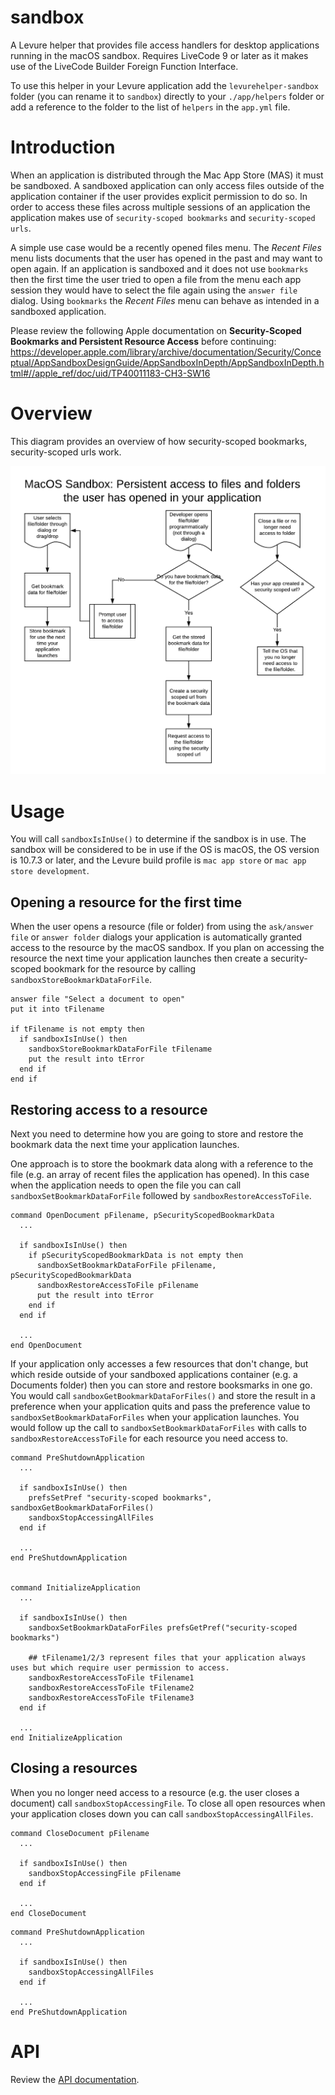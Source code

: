 # sandbox
A Levure helper that provides file access handlers for desktop applications running in the macOS sandbox. Requires LiveCode 9 or later as it makes use of the LiveCode Builder Foreign Function Interface.

To use this helper in your Levure application add the `levurehelper-sandbox` folder (you can rename it to `sandbox`) directly to your `./app/helpers` folder or add a reference to the folder to the list of `helpers` in the `app.yml` file.

# Introduction

When an application is distributed through the Mac App Store (MAS) it must be sandboxed. A sandboxed application can only access files outside of the application container if the user provides explicit permission to do so. In order to access these files across multiple sessions of an application the application makes use of `security-scoped bookmarks` and `security-scoped urls`.

A simple use case would be a recently opened files menu. The *Recent Files* menu lists documents that the user has opened in the past and may want to open again. If an application is sandboxed and it does not use `bookmarks` then the first time the user tried to open a file from the menu each app session they would have to select the file again using the `answer file` dialog. Using `bookmarks` the *Recent Files* menu can behave as intended in a sandboxed application.

Please review the following Apple documentation on **Security-Scoped Bookmarks and Persistent Resource Access** before continuing: https://developer.apple.com/library/archive/documentation/Security/Conceptual/AppSandboxDesignGuide/AppSandboxInDepth/AppSandboxInDepth.html#//apple_ref/doc/uid/TP40011183-CH3-SW16

# Overview

This diagram provides an overview of how security-scoped bookmarks, security-scoped urls work.

![diagram](./docs/working-with-security-scoped-bookmarks.png  "Diagram")

# Usage

You will call `sandboxIsInUse()` to determine if the sandbox is in use. The sandbox will be considered to be in use if the OS is macOS, the OS version is 10.7.3 or later, and the Levure build profile is `mac app store` or `mac app store development`.

## Opening a resource for the first time
When the user opens a resource (file or folder) from using the `ask/answer file` or `answer folder` dialogs your application is automatically granted access to the resource by the macOS sandbox. If you plan on accessing the resource the next time your application launches then create a security-scoped bookmark for the resource by calling `sandboxStoreBookmarkDataForFile`.

```
answer file "Select a document to open"
put it into tFilename

if tFilename is not empty then
  if sandboxIsInUse() then
    sandboxStoreBookmarkDataForFile tFilename
    put the result into tError
  end if
end if
```

## Restoring access to a resource
Next you need to determine how you are going to store and restore the bookmark data the next time your application launches. 

One approach is to store the bookmark data along with a reference to the file (e.g. an array of recent files the application has opened). In this case when the application needs to open the file you can call `sandboxSetBookmarkDataForFile` followed by `sandboxRestoreAccessToFile`. 

```
command OpenDocument pFilename, pSecurityScopedBookmarkData
  ...

  if sandboxIsInUse() then
    if pSecurityScopedBookmarkData is not empty then
      sandboxSetBookmarkDataForFile pFilename, pSecurityScopedBookmarkData
      sandboxRestoreAccessToFile pFilename
      put the result into tError
    end if
  end if

  ...
end OpenDocument
```

If your application only accesses a few resources that don't change, but which reside outside of your sandboxed applications container (e.g. a Documents folder) then you can store and restore booksmarks in one go. You would call `sandboxGetBookmarkDataForFiles()` and store the result in a preference when your application quits and pass the preference value to `sandboxSetBookmarkDataForFiles` when your application launches. You would follow up the call to `sandboxSetBookmarkDataForFiles` with calls to `sandboxRestoreAccessToFile` for each resource you need access to.

```
command PreShutdownApplication
  ...

  if sandboxIsInUse() then
    prefsSetPref "security-scoped bookmarks", sandboxGetBookmarkDataForFiles()
    sandboxStopAccessingAllFiles
  end if

  ...
end PreShutdownApplication


command InitializeApplication
  ...

  if sandboxIsInUse() then
    sandboxSetBookmarkDataForFiles prefsGetPref("security-scoped bookmarks")

    ## tFilename1/2/3 represent files that your application always uses but which require user permission to access.
    sandboxRestoreAccessToFile tFilename1
    sandboxRestoreAccessToFile tFilename2
    sandboxRestoreAccessToFile tFilename3
  end if

  ...
end InitializeApplication
```

## Closing a resources

When you no longer need access to a resource (e.g. the user closes a document) call `sandboxStopAccessingFile`. To close all open resources when your application closes down you can call `sandboxStopAccessingAllFiles`.

```
command CloseDocument pFilename
  ...

  if sandboxIsInUse() then
    sandboxStopAccessingFile pFilename
  end if

  ...
end CloseDocument
```

```
command PreShutdownApplication
  ...

  if sandboxIsInUse() then
    sandboxStopAccessingAllFiles
  end if

  ...
end PreShutdownApplication
```

# API

Review the [API documentation](./docs/sandbox.md).

